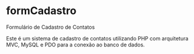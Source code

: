 # formCadastro
Formulário de Cadastro de Contatos

Este é um sistema de cadastro de contatos utilizando PHP com arquitetura MVC, MySQL e PDO para a conexão ao banco de dados.
